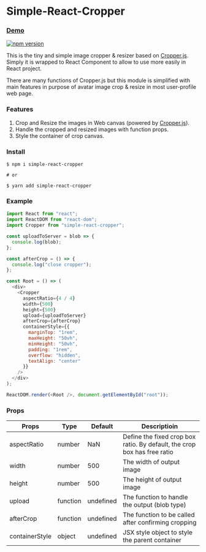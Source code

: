 # Simple-React-Cropper

### [Demo](https://mattdamon108.github.io/simple-react-cropper/)

[![npm version](https://badge.fury.io/js/simple-react-cropper.svg)](https://badge.fury.io/js/simple-react-cropper)

This is the tiny and simple image cropper & resizer based on [Cropper.js](https://fengyuanchen.github.io/cropperjs/). Simply it is wrapped to React Component to allow to use more easily in React project.

There are many functions of Cropper.js but this module is simplified with main features in purpose of avatar image crop & resize in most user-profile web page.

### Features

1. Crop and Resize the images in Web canvas (powered by [Cropper.js](https://fengyuanchen.github.io/cropperjs/)).
2. Handle the cropped and resized images with function props.
3. Style the container of crop canvas.

### Install

```shell
$ npm i simple-react-cropper

# or

$ yarn add simple-react-cropper
```

### Example

```javascript
import React from "react";
import ReactDOM from "react-dom";
import Cropper from "simple-react-cropper";

const uploadToServer = blob => {
  console.log(blob);
};

const afterCrop = () => {
  console.log("close cropper");
};

const Root = () => (
  <div>
    <Cropper
      aspectRatio={4 / 4}
      width={500}
      height={500}
      upload={uploadToServer}
      afterCrop={afterCrop}
      containerStyle={{
        marginTop: "1rem",
        maxHeight: "50vh",
        minHeight: "50vh",
        padding: "1rem",
        overflow: "hidden",
        textAlign: "center"
      }}
    />
  </div>
);

ReactDOM.render(<Root />, document.getElementById("root"));

```

### Props

| Props          | Type     | Default   | Descriptioin                                                             |
| -------------- | -------- | --------- | ------------------------------------------------------------------------ |
| aspectRatio    | number   | NaN       | Define the fixed crop box ratio. By default, the crop box has free ratio |
| width          | number   | 500       | The width of output image                                                |
| height         | number   | 500       | The height of output image                                               |
| upload         | function | undefined | The function to handle the output (blob type)                            |
| afterCrop      | function | undefined | The function to be called after confirming cropping                      |
| containerStyle | object   | undefined | JSX style object to style the parent container                           |


